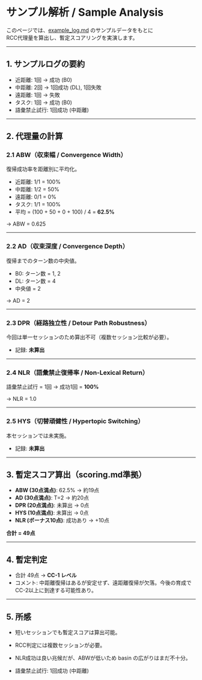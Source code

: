 # サンプル解析 / Sample Analysis

このページでは、[example_log.md](example_log.md) のサンプルデータをもとに  
RCC代理量を算出し、暫定スコアリングを実演します。  

---

## 1. サンプルログの要約
- 近距離: 1回 → 成功 (B0)  
- 中距離: 2回 → 1回成功 (DL), 1回失敗  
- 遠距離: 1回 → 失敗  
- タスク: 1回 → 成功 (B0)  
- 語彙禁止試行: 1回成功 (中距離)  

---

## 2. 代理量の計算

### 2.1 ABW（収束幅 / Convergence Width）
復帰成功率を距離別に平均化。  
- 近距離: 1/1 = 100%  
- 中距離: 1/2 = 50%  
- 遠距離: 0/1 = 0%  
- タスク: 1/1 = 100%  
- 平均 = (100 + 50 + 0 + 100) / 4 = **62.5%**

→ ABW = 0.625

---

### 2.2 AD（収束深度 / Convergence Depth）
復帰までのターン数の中央値。  
- B0: ターン数 = 1, 2  
- DL: ターン数 = 4  
- 中央値 = 2  

→ AD = 2

---

### 2.3 DPR（経路独立性 / Detour Path Robustness）
今回は単一セッションのため算出不可（複数セッション比較が必要）。  
- 記録: **未算出**  

---

### 2.4 NLR（語彙禁止復帰率 / Non-Lexical Return）
語彙禁止試行 = 1回 → 成功1回 = **100%**  

→ NLR = 1.0

---

### 2.5 HYS（切替頑健性 / Hypertopic Switching）
本セッションでは未実施。  
- 記録: **未算出**  

---

## 3. 暫定スコア算出（scoring.md準拠）

- **ABW (30点満点)**: 62.5% → 約19点  
- **AD (30点満点)**: T=2 → 約20点  
- **DPR (20点満点)**: 未算出 → 0点  
- **HYS (10点満点)**: 未算出 → 0点  
- **NLR (ボーナス10点)**: 成功あり → +10点  

**合計 = 49点**

---

## 4. 暫定判定
- 合計 49点 → **CC-1 レベル**  
- コメント: 中距離復帰はあるが安定せず、遠距離復帰が欠落。今後の育成でCC-2以上に到達する可能性あり。  

---

## 5. 所感
- 短いセッションでも暫定スコアは算出可能。  
- RCC判定には複数セッションが必要。  
- NLR成功は良い兆候だが、ABWが低いため basin の広がりはまだ不十分。  

- 語彙禁止試行: 1回成功 (中距離)  

